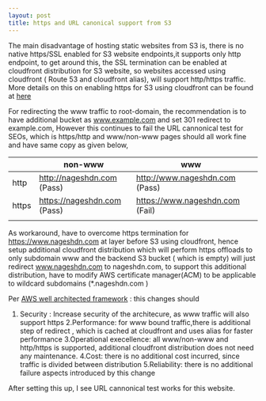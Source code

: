```yaml
---
layout: post
title: https and URL canonical support from S3
---
```


The main disadvantage of hosting static websites from S3 is, there is no native https/SSL enabled for S3 website endpoints,it supports only http endpoint, to get around this, the SSL termination can be enabled at cloudfront distribution for S3 website, so websites accessed using cloudfront ( Route 53 and cloudfront alias), will support http/https traffic. More details on this on enabling https for S3 using cloudfront can be found at [here](https://aws.amazon.com/premiumsupport/knowledge-center/cloudfront-https-requests-s3/)

For redirecting the www traffic to root-domain, the recommendation is to have additional bucket as www.example.com and set 301 redirect to example.com, However this continues to fail the URL cannonical test for SEOs, which is https/http and www/non-www pages  should all work fine and have same copy as given below,
  
    


| | non-www | www  |   |
| --- | --- | --- | --- |
| http | http://nageshdn.com (Pass)| http://www.nageshdn.com (Pass)| |
| https | https://nageshdn.com (Pass) | https://www.nageshdn.com (Fail)| |
|    |   |   |  |

As workaround, have to overcome https termination for  https://www.nageshdn.com at layer before S3 using cloudfront, hence setup additional cloudfront distribution which will perform https offloads to only subdomain www and the backend S3 bucket ( which is empty) will just redirect www.nageshdn.com  to nageshdn.com, to support this additional distribution, have to modify AWS certificate manager(ACM) to be applicable to wildcard subdomains (*.nageshdn.com )

Per [AWS well architected framework](https://aws.amazon.com/architecture/well-architected/) : this changes should
  1. Security : Increase security of the architecure, as www traffic will also support https
  2.Performance: for www bound traffic,there is additional step of redirect , which is cached at cloudfront and uses alias for faster performance
  3.Operational execellence: all www/non-www and http/https is supported, additional cloudfront distribution does not need any maintenance.
  4.Cost: there is no additional cost incurred, since traffic is divided between distribution 
  5.Reliability: there is no additional failure aspects introduced by this change

After setting this up, I see URL cannonical test works for this website.
